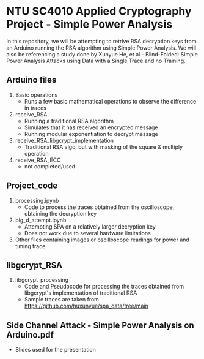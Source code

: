 # NTU SC4010 Applied Cryptography Project - Simple Power Analysis
In this repository, we will be attempting to retrive RSA decryption keys from an Arduino running the RSA algorithm using Simple Power Analysis.
We will also be referencing a study done by Xunyue He, et al - Blind-Folded: Simple Power Analysis Attacks using Data with a Single Trace and no Training.

## Arduino files
1) Basic operations
   - Runs a few basic mathematical operations to observe the difference in traces
2) receive_RSA
   - Running a traditional RSA algorithm
   - Simulates that it has received an encrypted message
   - Running modular exponentiation to decrypt message
3) receive_RSA_libgcrypt_implementation
   - Traditional RSA algo, but with masking of the square & multiply operation
4) receive_RSA_ECC
   - not completed/used

## Project_code
1) processing.ipynb
   - Code to process the traces obtained from the oscilloscope, obtaining the decryption key
2) big_d_attempt.ipynb
   - Attempting SPA on a relatively larger decryption key
   - Does not work due to several hardware limitations
3) Other files containing images or oscilloscope readings for power and timing trace

## libgcrypt_RSA
1) libgcrypt_processing
   - Code and Pseudocode for processing the traces obtained from libgcrypt's implementation of traditional RSA
   - Sample traces are taken from https://github.com/huxunyue/spa_data/tree/main

## Side Channel Attack - Simple Power Analysis on Arduino.pdf
- Slides used for the presentation

